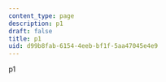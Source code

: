 ```yaml
---
content_type: page
description: p1
draft: false
title: p1
uid: d99b8fab-6154-4eeb-bf1f-5aa47045e4e9
---
```

p1